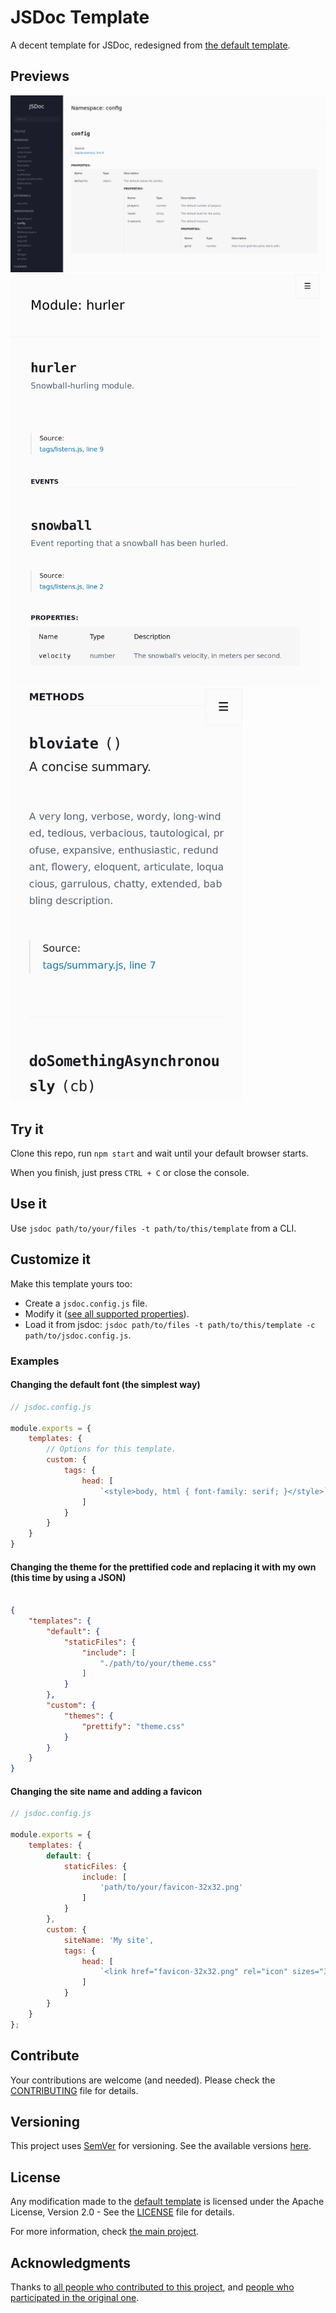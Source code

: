 # JSDoc Template

A decent template for JSDoc, redesigned from [the default template](https://github.com/jsdoc/jsdoc/templates/default).

## Previews

<a href="docs/images/pc.png"><img alt="Large device preview" src="docs/images/pc.png"/></a>
<a href="docs/images/tablet.png"><img alt="Medium device preview" src="docs/images/tablet.png" height="660"/></a>
<a href="docs/images/phone.png"><img alt="Small device preview" src="docs/images/phone.png" height="660"/></a>

## Try it

Clone this repo, run ``` npm start ``` and wait until your default browser starts.

When you finish, just press ``` CTRL + C ``` or close the console.

## Use it

Use ``` jsdoc path/to/your/files -t path/to/this/template ``` from a CLI.

## Customize it

Make this template yours too:
- Create a ``` jsdoc.config.js ``` file.
- Modify it ([see all supported properties](config.js)).
- Load it from jsdoc: ``` jsdoc path/to/files -t path/to/this/template -c path/to/jsdoc.config.js ```.

### Examples

#### Changing the default font (the simplest way)
```js
// jsdoc.config.js

module.exports = {
	templates: {
		// Options for this template.
		custom: {
			tags: {
				head: [
					`<style>body, html { font-family: serif; }</style>`
				]
			}
		}
	}
}

```

#### Changing the theme for the prettified code and replacing it with my own (this time by using a JSON)

```json

{
	"templates": {
		"default": {
			"staticFiles": {
				"include": [
					"./path/to/your/theme.css"
				]
			}
		},
		"custom": {
			"themes": {
				"prettify": "theme.css"
			}
		}
	}
}

```

#### Changing the site name and adding a favicon

```javascript
// jsdoc.config.js

module.exports = {
	templates: {
		default: {
			staticFiles: {
				include: [
					'path/to/your/favicon-32x32.png'
				]
			}
		},
		custom: {
			siteName: 'My site',
			tags: {
				head: [
					`<link href="favicon-32x32.png" rel="icon" sizes="32x32" type="image/png"/>`
				]
			}
		}
	} 
};

```

## Contribute

Your contributions are welcome (and needed). Please check the [CONTRIBUTING](CONTRIBUTING.md) file for details.

## Versioning

This project uses [SemVer](http://semver.org/) for versioning. See the available versions [here](https://github.com/AlexisPuga/jsdoc-template/tags).

## License

Any modification made to the [default template](https://github.com/jsdoc/jsdoc/templates/default) is licensed under the Apache License, Version 2.0 - See the [LICENSE](LICENSE) file for details.

For more information, check [the main project](https://github.com/jsdoc/jsdoc).

## Acknowledgments

Thanks to [all people who contributed to this project](https://github.com/AlexisPuga/jsdoc-template/graphs/contributors), and [people who participated in the original one](https://github.com/jsdoc/jsdoc/graphs/contributors).
